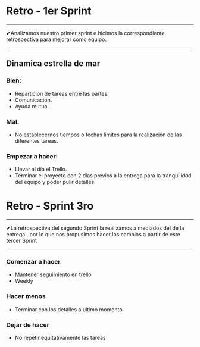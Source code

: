 #  Retro - 1er Sprint
___
✔Analizamos nuestro primer sprint e hicimos la correspondiente retrospectiva para mejorar como equipo. 
___

##  Dinamica estrella de mar

### Bien:
- Repartición de tareas entre las partes.
- Comunicacion.
- Ayuda mutua.

### Mal:
- No establecernos tiempos o fechas límites para la realización de las diferentes tareas.


### Empezar a hacer:
- Llevar al día el Trello.
- Terminar el proyecto con 2 días previos a la entrega para la tranquilidad del equipo y poder pulir detalles. 

#  Retro - Sprint  3ro
___

✔La retrospectiva del segundo Sprint la realizamos a mediados del de la entrega , por lo que nos propusimos hacer los cambios a partir de este tercer Sprint 
___
### Comenzar a hacer
- Mantener seguimiento en trello 
-  Weekly

### Hacer menos 
- Terminar con los detalles a ultimo momento 

### Dejar de hacer 
- No repetir equitativamente las tareas 


